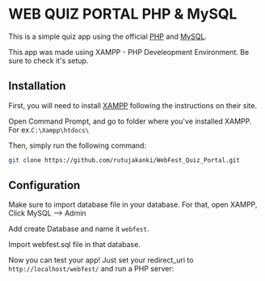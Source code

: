 WEB QUIZ PORTAL PHP & MySQL
===========================

This is a simple quiz app using the official [PHP](https://www.php.net/) and [MySQL](https://www.mysql.com/).

This app was made using XAMPP - PHP Develeopment Environment. Be sure to check it's setup.


Installation
------------
First, you will need to install [XAMPP](https://www.apachefriends.org/index.html) following the instructions on their site.

Open Command Prompt, and go to folder where you've installed XAMPP. For ex.`C:\Xampp\htdocs\`

Then, simply run the following command:

```sh
git clone https://github.com/rutujakanki/WebFest_Quiz_Portal.git
```

Configuration
-------------
Make sure to import database file in your database. For that, open XAMPP, Click MySQL --> Admin 

Add create Database and name it `webfest`.

Import webfest.sql file in that database.

Now you can test your app! Just set your redirect_uri to `http://localhost/webfest/` and run a PHP server:
